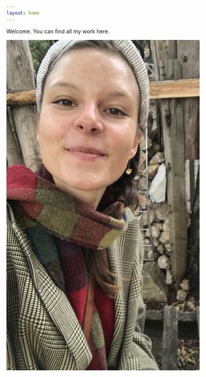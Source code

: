 ```yaml
---
layout: home
---
```


Welcome. You can find all my work here. 

![image](https://github.com/carlacremer/carlacremer.github.io/blob/8cbd5b1a234467758dfc23e394a1e046dd758756/IMG_4281.jpg)
